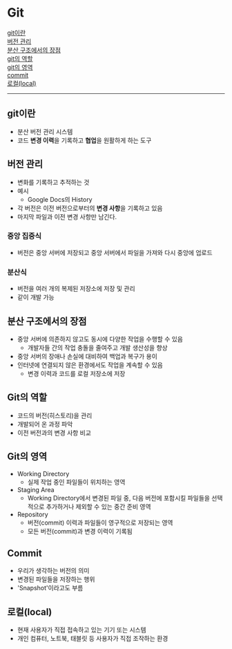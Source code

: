 # Git

[git이란](#git이란)   
[버전 관리](#버전-관리)   
[분산 구조에서의 장점](#분산-구조에서의-장점)   
[git의 역할](#git의-역할)   
[git의 영역](#git의-영역)   
[commit](#commit)   
[로컬(local)](#로컬local)   

---

## git이란
- 분산 버전 관리 시스템
- 코드 **변경 이력**을 기록하고 **협업**을 원활하게 하는 도구

## 버전 관리
- 변화를 기록하고 추적하는 것
- 예시
  - Google Docs의 History
- 각 버전은 이전 버전으로부터의 **변경 사항**을 기록하고 있음
- 마지막 파일과 이전 변경 사항만 남긴다.

### 중앙 집중식
- 버전은 중앙 서버에 저장되고 중앙 서버에서 파일을 가져와 다시 중앙에 업로드

### 분산식
- 버전을 여러 개의 복제된 저장소에 저장 및 관리
- 같이 개발 가능

## 분산 구조에서의 장점
- 중앙 서버에 의존하지 않고도 동시에 다양한 작업을 수행할 수 있음
  - 개발자들 간의 작업 충돌을 줄여주고 개발 생산성을 향상
- 중앙 서버의 장애나 손실에 대비하여 백업과 복구가 용이
- 인터넷에 연결되지 않은 환경에서도 작업을 계속할 수 있음
  - 변경 이력과 코드를 로컬 저장소에 저장

## Git의 역할
- 코드의 버전(히스토리)을 관리
- 개발되어 온 과정 파악
- 이전 버전과의 변경 사항 비교

## Git의 영역
- Working Directory
  - 실제 작업 중인 파일들이 위치하는 영역
- Staging Area
  - Working Directory에서 변경된 파일 중, 다음 버전에 포함시킬 파일들을 선택적으로 추가하거나 제외할 수 있는 중간 준비 영역
- Repository
  - 버전(commit) 이력과 파일들이 영구적으로 저장되는 영역
  - 모든 버전(commit)과 변경 이력이 기록됨

## Commit
- 우리가 생각하는 버전의 의미
- 변경된 파일들을 저장하는 행위
- 'Snapshot'이라고도 부름

## 로컬(local)
- 현재 사용자가 직접 접속하고 있는 기기 또는 시스템
- 개인 컴퓨터, 노트북, 태블릿 등 사용자가 직접 조작하는 환경